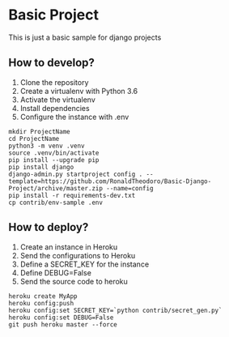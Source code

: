 # Basic Project

This is just a basic sample for django projects

## How to develop?

1. Clone the repository
2. Create a virtualenv with Python 3.6
3. Activate the virtualenv
4. Install dependencies
5. Configure the instance with .env

```console
mkdir ProjectName
cd ProjectName
python3 -m venv .venv
source .venv/bin/activate
pip install --upgrade pip
pip install django
django-admin.py startproject config . --template=https://github.com/RonaldTheodoro/Basic-Django-Project/archive/master.zip --name=config
pip install -r requirements-dev.txt
cp contrib/env-sample .env
```

## How to deploy?

1. Create an instance in Heroku
2. Send the configurations to Heroku
3. Define a SECRET_KEY for the instance
4. Define DEBUG=False
6. Send the source code to heroku

```console
heroku create MyApp
heroku config:push
heroku config:set SECRET_KEY=`python contrib/secret_gen.py`
heroku config:set DEBUG=False
git push heroku master --force
```
